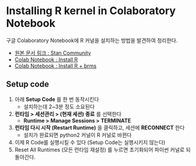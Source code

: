 # Installing R kernel in Colaboratory Notebook

구글 Colaboratory Notebook에 R 커널을 설치하는 방법을 발견하여 정리한다.

- [원본 문서 링크 : Stan Community](https://discourse.mc-stan.org/t/r-jupyter-notebook-rstan-on-google-colab/6101)
- [Colab Notebook : Install R](https://colab.research.google.com/drive/1xj_aYLBBPX2oSQ1I4xp5_YZiVhhpC1Ke)
- [Colab Notebook : Install R + brms](https://colab.research.google.com/drive/1_MmJuotDr9izNwivjgfD1J_bd4OvTFLq)

## Setup code

1. 아래 **Setup Code** 를 한 번 동작시킨다
    - 설치하는데 2~3분 정도 소요된다
2. **런타임 > 세션관리 > (현재 세션) 종료** 를 선택한다
    - **Runtime > Manage Sessions > TERMINATE**
3. **런타임 다시 시작 (Restart Runtime)** 을 클릭하고, 세션에 **RECONNECT** 한다
    - 설치가 완료되면 python2 커널이 R 커널로 바뀐다
4. 이제 R Code를 실행시킬 수 있다 (Setup Code는 실행시키지 않는다)
5. Reset All Runtimes (모든 런타임 재설정) 를 누르면 초기화되어 파이썬 커널로 되돌아간다.
